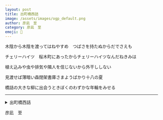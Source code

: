 ```yaml
---
layout: post
title: 出町橋西詰
image: /assets/images/ogp_default.png
author: 彦凪　至
category: 彦凪　至
emoji: 🧭
---
```


<div class="tanka-area"><div class="tanka">
<p>木陰から木陰を渡ってはねやすめ　つばさを持たぬからだでさえも</p>

<p>チェリーハイツ　桜木町にあったからチェリーハイツなんだねきみは</p>

<p>植え込みや虫や排気や隣人を信じないから外干ししない</p>

<p>見渡せば薄暗い森閉架書庫さまようばかり十八の夏</p>

<p>橋詰の大きな柳に出会うときぼくのわずかな年輪をみせる</p>

</div></div>

---

<details><summary>出町橋西詰</summary>
木陰から木陰を渡ってはねやすめ　つばさを持たぬからだでさえも<br />
チェリーハイツ　桜木町にあったからチェリーハイツなんだねきみは<br />
植え込みや虫や排気や隣人を信じないから外干ししない<br />
見渡せば薄暗い森閉架書庫さまようばかり十八の夏<br />
橋詰の大きな柳に出会うときぼくのわずかな年輪をみせる<br />
<br />

</details>

彦凪　至
